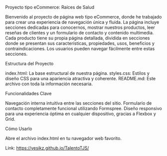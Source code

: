 Proyecto tipo eCommerce: Raíces de Salud

Bienvenido al proyecto de página web tipo eCommerce, donde he trabajado para crear una experiencia de navegación única y fluida. 
La página incluye secciones dedicadas para conocernos, mostrar nuestros productos, leer reseñas de clientes y un formulario de contacto y contenido multimedia. 
Cada producto tiene su propia página detallada, dividida en secciones donde se presentan sus características, propiedades, usos, beneficios y contraindicaciones. 
Los usuarios pueden navegar fácilmente entre estas secciones.

Estructura del Proyecto

index.html: La base estructural de nuestra página.
styles.css: Estilos y diseño CSS para una apariencia atractiva y coherente.
README.md: Este archivo con toda la información necesaria.

Funcionalidades Clave

Navegación interna intuitiva entre las secciones del sitio.
Formulario de contacto completamente funcional utilizando Formspree.
Diseño responsivo para una experiencia óptima en cualquier dispositivo, gracias a Flexbox y Grid.

Cómo Usarlo

Abre el archivo index.html en tu navegador web favorito.

Link:
https://yesikz.github.io/TalentoTJS/
